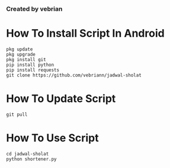 ### Created by vebrian 

# How To Install Script In Android 
```
pkg update 
pkg upgrade 
pkg install git
pip install python
pip install requests
git clone https://github.com/vebriann/jadwal-sholat
```
# How To Update Script
```
git pull
```
# How To Use Script
```
cd jadwal-sholat
python shortener.py
```
